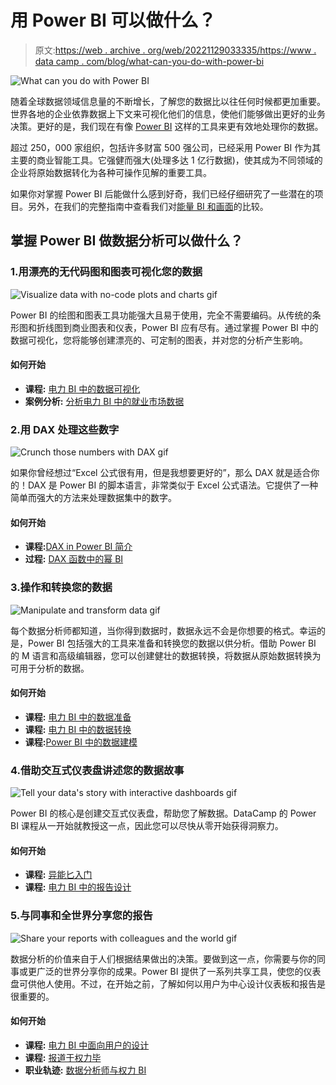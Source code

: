 # 用 Power BI 可以做什么？

> 原文:[https://web . archive . org/web/20221129033335/https://www . data camp . com/blog/what-can-you-do-with-power-bi](https://web.archive.org/web/20221129033335/https://www.datacamp.com/blog/what-can-you-do-with-power-bi)

![What can you do with Power BI](../Images/a1bb65f4b11a9083365381be360bcf5e.png)

随着全球数据领域信息量的不断增长，了解您的数据比以往任何时候都更加重要。世界各地的企业依靠数据上下文来可视化他们的信息，使他们能够做出更好的业务决策。更好的是，我们现在有像 [Power BI](https://web.archive.org/web/20221212140010/https://www.datacamp.com/learn/power-bi) 这样的工具来更有效地处理你的数据。

超过 250，000 家组织，包括许多财富 500 强公司，已经采用 Power BI 作为其主要的商业智能工具。它强健而强大(处理多达 1 亿行数据)，使其成为不同领域的企业将原始数据转化为各种可操作见解的重要工具。

如果你对掌握 Power BI 后能做什么感到好奇，我们已经仔细研究了一些潜在的项目。另外，在我们的完整指南中查看我们对[能量 BI 和画面](https://web.archive.org/web/20221212140010/https://www.datacamp.com/blog/what-can-you-do-with-power-bi)的比较。

## 掌握 Power BI 做数据分析可以做什么？

### 1.用漂亮的无代码图和图表可视化您的数据

![Visualize data with no-code plots and charts gif](../Images/391c67f50c6639a83ce8623b67ee08e9.png)

Power BI 的绘图和图表工具功能强大且易于使用，完全不需要编码。从传统的条形图和折线图到商业图表和仪表，Power BI 应有尽有。通过掌握 Power BI 中的数据可视化，您将能够创建漂亮的、可定制的图表，并对您的分析产生影响。

#### 如何开始

*   **课程:** [电力 BI 中的数据可视化](https://web.archive.org/web/20221212140010/https://www.datacamp.com/courses/data-visualization-in-power-bi)
*   **案例分析:** [分析电力 BI 中的就业市场数据](https://web.archive.org/web/20221212140010/https://www.datacamp.com/courses/case-study-analyzing-job-market-data-in-power-bi)

### 2.用 DAX 处理这些数字

![Crunch those numbers with DAX gif](../Images/ff7f45e9e4b0c1ae724642bb8202f9b8.png)

如果你曾经想过“Excel 公式很有用，但是我想要更好的”，那么 DAX 就是适合你的！DAX 是 Power BI 的脚本语言，非常类似于 Excel 公式语法。它提供了一种简单而强大的方法来处理数据集中的数字。

#### 如何开始

*   **课程:**[DAX in Power BI 简介](https://web.archive.org/web/20221212140010/https://www.datacamp.com/courses/introduction-to-dax-in-power-bi)
*   **过程:** [DAX 函数中的幂 BI](https://web.archive.org/web/20221212140010/https://www.datacamp.com/courses/dax-functions-in-power-bi)

### 3.操作和转换您的数据

![Manipulate and transform data gif](../Images/f6213dfae30467192e1c3647bf604b6a.png)

每个数据分析师都知道，当你得到数据时，数据永远不会是你想要的格式。幸运的是，Power BI 包括强大的工具来准备和转换您的数据以供分析。借助 Power BI 的 M 语言和高级编辑器，您可以创建健壮的数据转换，将数据从原始数据转换为可用于分析的数据。

#### 如何开始

*   **课程:** [电力 BI 中的数据准备](https://web.archive.org/web/20221212140010/https://www.datacamp.com/courses/data-preparation-in-power-bi)
*   **课程:** [电力 BI 中的数据转换](https://web.archive.org/web/20221212140010/https://www.datacamp.com/courses/data-transformation-in-power-bi)
*   **课程:**[Power BI 中的数据建模](https://web.archive.org/web/20221212140010/https://www.datacamp.com/courses/data-modeling-in-power-bi)

### 4.借助交互式仪表盘讲述您的数据故事

![Tell your data's story with interactive dashboards gif](../Images/6714ef5a524d32f26342b2254d3062c5.png)

Power BI 的核心是创建交互式仪表盘，帮助您了解数据。DataCamp 的 Power BI 课程从一开始就教授这一点，因此您可以尽快从零开始获得洞察力。

#### 如何开始

*   **课程:** [异能匕入门](https://web.archive.org/web/20221212140010/https://www.datacamp.com/courses/introduction-to-power-bi)
*   **课程:** [电力 BI 中的报告设计](https://web.archive.org/web/20221212140010/https://www.datacamp.com/courses/report-design-in-power-bi)

### 5.与同事和全世界分享您的报告

![Share your reports with colleagues and the world gif](../Images/24eff113c32faeea45f0e290d04c6322.png)

数据分析的价值来自于人们根据结果做出的决策。要做到这一点，你需要与你的同事或更广泛的世界分享你的成果。Power BI 提供了一系列共享工具，使您的仪表盘可供他人使用。不过，在开始之前，了解如何以用户为中心设计仪表板和报告是很重要的。

#### 如何开始

*   **课程:** [电力 BI 中面向用户的设计](https://web.archive.org/web/20221212140010/https://www.datacamp.com/courses/user-oriented-design-in-power-bi)
*   **课程:** [报道于权力毕](https://web.archive.org/web/20221212140010/https://www.datacamp.com/courses/reports-in-power-bi)
*   **职业轨迹:** [数据分析师与权力 BI](https://web.archive.org/web/20221212140010/https://www.datacamp.com/tracks/data-analyst-in-power-bi)